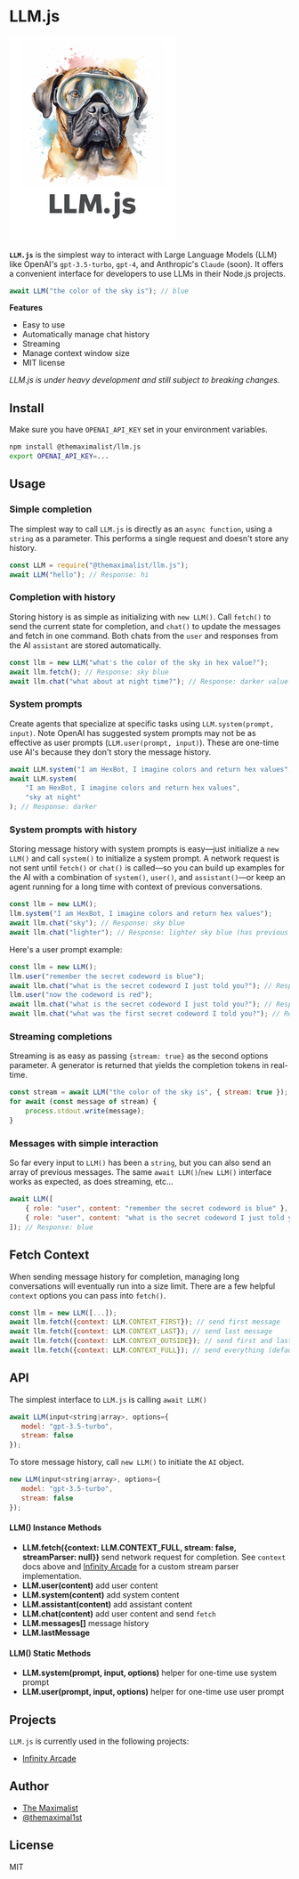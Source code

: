 # LLM.js

<img src="llm.png" alt="llm" width="300" />

**`LLM.js`** is the simplest way to interact with Large Language Models (LLM) like OpenAI's `gpt-3.5-turbo`, `gpt-4`, and Anthropic's `Claude` (soon). It offers a convenient interface for developers to use LLMs in their Node.js projects.

```javascript
await LLM("the color of the sky is"); // blue
```

**Features**

-   Easy to use
-   Automatically manage chat history
-   Streaming
-   Manage context window size
-   MIT license

_LLM.js is under heavy development and still subject to breaking changes._



## Install

Make sure you have `OPENAI_API_KEY` set in your environment variables.

```bash
npm install @themaximalist/llm.js
export OPENAI_API_KEY=...
```



## Usage

### Simple completion

The simplest way to call `LLM.js` is directly as an `async function`, using a `string` as a parameter. This performs a single request and doesn't store any history.

```javascript
const LLM = require("@themaximalist/llm.js");
await LLM("hello"); // Response: hi
```



### Completion with history

Storing history is as simple as initializing with `new LLM()`. Call `fetch()` to send the current state for completion, and `chat()` to update the messages and fetch in one command. Both chats from the `user` and responses from the AI `assistant` are stored automatically.

```javascript
const llm = new LLM("what's the color of the sky in hex value?");
await llm.fetch(); // Response: sky blue
await llm.chat("what about at night time?"); // Response: darker value (uses previous context to know we're asking for a color)
```



### System prompts

Create agents that specialize at specific tasks using
`LLM.system(prompt, input)`. Note OpenAI has suggested system prompts may not be
as effective as user prompts (`LLM.user(prompt, input)`). These are one-time use
AI's because they don't story the message history.

```javascript
await LLM.system("I am HexBot, I imagine colors and return hex values", "sky"); // Response: sky blue
await LLM.system(
    "I am HexBot, I imagine colors and return hex values",
    "sky at night"
); // Response: darker
```



### System prompts with history

Storing message history with system prompts is easy—just initialize a `new LLM()` and call `system()` to initialize a system prompt. A network request is not sent until `fetch()` or `chat()` is called—so you can build up examples for the AI with a combination of `system()`, `user()`, and `assistant()`—or keep an agent running for a long time with context of previous conversations.

```javascript
const llm = new LLM();
llm.system("I am HexBot, I imagine colors and return hex values");
await llm.chat("sky"); // Response: sky blue
await llm.chat("lighter"); // Response: lighter sky blue (has previous context to know what we mean)
```

Here's a user prompt example:

```javascript
const llm = new LLM();
llm.user("remember the secret codeword is blue");
await llm.chat("what is the secret codeword I just told you?"); // Response: blue
llm.user("now the codeword is red");
await llm.chat("what is the secret codeword I just told you?"); // Response: red
await llm.chat("what was the first secret codeword I told you?"); // Response: blue
```



### Streaming completions

Streaming is as easy as passing `{stream: true}` as the second options parameter. A generator is returned that yields the completion tokens in real-time.

```javascript
const stream = await LLM("the color of the sky is", { stream: true });
for await (const message of stream) {
    process.stdout.write(message);
}
```



### Messages with simple interaction

So far every input to `LLM()` has been a `string`, but you can also send an array of previous messages. The same `await LLM()`/`new LLM()` interface works as expected, as does streaming, etc...

```javascript
await LLM([
    { role: "user", content: "remember the secret codeword is blue" },
    { role: "user", content: "what is the secret codeword I just told you?" },
]); // Response: blue
```



## Fetch Context

When sending message history for completion, managing long conversations will
eventually run into a size limit. There are a few helpful `context` options you
can pass into `fetch()`.

```javascript
const llm = new LLM([...]);
await llm.fetch({context: LLM.CONTEXT_FIRST}); // send first message
await llm.fetch({context: LLM.CONTEXT_LAST}); // send last message
await llm.fetch({context: LLM.CONTEXT_OUTSIDE}); // send first and last messages
await llm.fetch({context: LLM.CONTEXT_FULL}); // send everything (default)
```



## API

The simplest interface to `LLM.js` is calling `await LLM()`

```javascript
await LLM(input<string|array>, options={
   model: "gpt-3.5-turbo",
   stream: false
});
```

To store message history, call `new LLM()` to initiate the `AI` object.

```javascript
new LLM(input<string|array>, options={
   model: "gpt-3.5-turbo",
   stream: false
});
```

#### LLM() Instance Methods

-   **LLM.fetch({context: LLM.CONTEXT_FULL, stream: false, streamParser: null})** send network request for completion. See `context` docs above and [Infinity Arcade](https://github.com/themaximal1st/InfinityArcade/blob/main/src/services/parseTokenStream.js) for a custom stream parser implementation.
-   **LLM.user(content)** add user content
-   **LLM.system(content)** add system content
-   **LLM.assistant(content)** add assistant content
-   **LLM.chat(content)** add user content and send `fetch`
-   **LLM.messages[]** message history
-   **LLM.lastMessage**

#### LLM() Static Methods

-   **LLM.system(prompt, input, options)** helper for one-time use system prompt
-   **LLM.user(prompt, input, options)** helper for one-time use user prompt



## Projects

`LLM.js` is currently used in the following projects:

-   [Infinity Arcade](https://infinityarcade.com)



## Author

-   [The Maximalist](https://themaximalist.com/)
-   [@themaximal1st](https://twitter.com/themaximal1st)



## License

MIT
